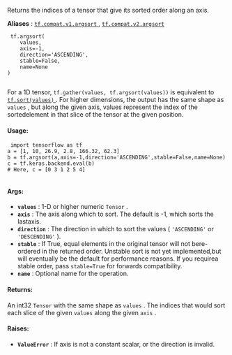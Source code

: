 Returns the indices of a tensor that give its sorted order along an axis.

**Aliases** : [ `tf.compat.v1.argsort` ](/api_docs/python/tf/argsort), [ `tf.compat.v2.argsort` ](/api_docs/python/tf/argsort)

```
 tf.argsort(
    values,
    axis=-1,
    direction='ASCENDING',
    stable=False,
    name=None
)
 
```

For a 1D tensor,  `tf.gather(values, tf.argsort(values))`  is equivalent to[ `tf.sort(values)` ](https://tensorflow.google.cn/api_docs/python/tf/sort). For higher dimensions, the output has the same shape as `values` , but along the given axis, values represent the index of the sortedelement in that slice of the tensor at the given position.

#### Usage:


```
 import tensorflow as tf
a = [1, 10, 26.9, 2.8, 166.32, 62.3]
b = tf.argsort(a,axis=-1,direction='ASCENDING',stable=False,name=None)
c = tf.keras.backend.eval(b)
# Here, c = [0 3 1 2 5 4]
 
```

#### Args:
- **`values`** : 1-D or higher numeric  `Tensor` .
- **`axis`** : The axis along which to sort. The default is -1, which sorts the lastaxis.
- **`direction`** : The direction in which to sort the values ( `'ASCENDING'`  or `'DESCENDING'` ).
- **`stable`** : If True, equal elements in the original tensor will not bere-ordered in the returned order. Unstable sort is not yet implemented,but will eventually be the default for performance reasons. If you requirea stable order, pass  `stable=True`  for forwards compatibility.
- **`name`** : Optional name for the operation.


#### Returns:
An int32  `Tensor`  with the same shape as  `values` . The indices that would    sort each slice of the given  `values`  along the given  `axis` .

#### Raises:
- **`ValueError`** : If axis is not a constant scalar, or the direction is invalid.
